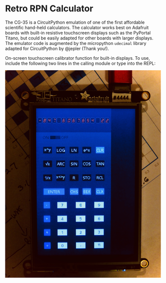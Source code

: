 # Retro RPN Calculator
The CG-35 is a CircuitPython emulation of one of the first affordable scientific hand-held calculators. The calculator works best on Adafruit boards with built-in resistive touchscreen displays such as the PyPortal Titano, but could be easily adapted for other boards with larger displays. The emulator code is augmented by the micropython `udecimal` library adapted for CircuitPython by @jepler (Thank you!).

On-screen touchscreen calibrator function for built-in displays. To use, include the following two lines in the calling module or type into the REPL:

![Early Version of the Retro RPN Calculator](https://github.com/CedarGroveStudios/CG-35_Calculator/blob/main/photos_graphics/HP_calc_test_2021-12-15.jpeg)
